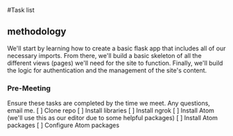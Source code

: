 #Task list

## methodology
We'll start by learning how to create a basic flask app that includes all of our necessary imports. From there, we'll build a basic skeleton of all the different views (pages) we'll need for the site to function. Finally, we'll build the logic for authentication and the management of the site's content.

### Pre-Meeting
Ensure these tasks are completed by the time we meet. Any questions, email me.
[ ] Clone repo
[ ] Install libraries
[ ] Install ngrok
[ ] Install Atom (we'll use this as our editor due to some helpful packages)
[ ] Install Atom packages
[ ] Configure Atom packages
